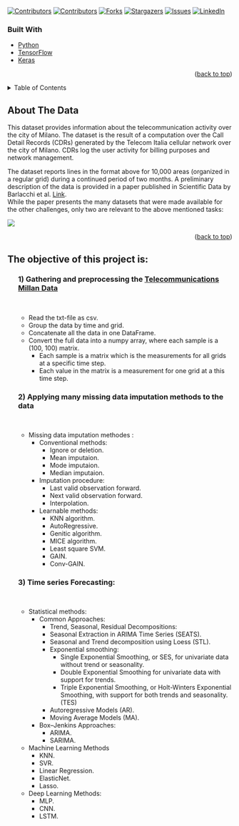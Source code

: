 <div id="top"></div>


[![Contributors][contributors-shield]][contributors-url1]
[![Contributors][contributors-shield]][contributors-url2]
[![Forks][forks-shield]][forks-url]
[![Stargazers][stars-shield]][stars-url]
[![Issues][issues-shield]][issues-url]
[![LinkedIn][linkedin-shield]][linkedin-url]

<!-- https://www.markdownguide.org/basic-syntax/#reference-style-links -->
[contributors-shield]: https://img.shields.io/github/contributors/github_username/repo_name.svg?style=for-the-badge
[contributors-url1]: https://github.com/abdallah-elsawy
[contributors-url2]: https://github.com/tarekmoha
<!-- [contributors-url3]: https://github.com/abdallah-elsawy -->
[forks-shield]: https://img.shields.io/github/forks/github_username/repo_name.svg?style=for-the-badge
[forks-url]: https://github.com/AlaaSedeeq/Millan-Data-Imputation-And-Forecasting/fork
[stars-shield]: https://img.shields.io/github/stars/github_username/repo_name.svg?style=for-the-badge
[stars-url]: https://github.com/AlaaSedeeq/Millan-Data-Imputation-And-Forecasting/stargazers
[issues-shield]: https://img.shields.io/github/issues/github_username/repo_name.svg?style=for-the-badge
[issues-url]: https://github.com/AlaaSedeeq/Millan-Data-Imputation-And-Forecasting/issues
[license-shield]: https://img.shields.io/github/license/github_username/repo_name.svg?style=for-the-badge
[linkedin-url]: https://linkedin.com/in/alaa-sedeeq
[linkedin-shield]: https://img.shields.io/badge/-LinkedIn-black.svg?style=for-the-badge&logo=linkedin&colorB=555

### Built With

* [Python](https://www.python.org/)
* [TensorFlow](https://www.tensorflow.org/)
* [Keras](https://keras.io/)

<p align="right">(<a href="#top">back to top</a>)</p>


<!-- TABLE OF CONTENTS -->
<details>
    <summary>Table of Contents</summary>
    <ol>
      <li><a href="#about-the-data">About The Data</a>      
      <li><a href="#built-with">Built With</a></li>
      <li><a href="#obj">Project Objective</a>
          <ul>
              <li><a href="#pre">Gathering and preprocessing the Data</a></li>
              <li><a href="#impute">Missing data imputation</a></li>
                  <ul>
                      <li><a href="#conven">Conventional Methods</a></li>
                      <li><a href="#proced">Procedure Methods</a></li>
                      <li><a href="#learn">Learnable Methods</a></li>
              </ul>
              <li><a href="#forecast">Data Forecasting</a></li>
              <ul>
                  <li><a href="#stat">Statistical Methods</a></li>
                  <li><a href="#ml">ML Methods</a></li>
                  <li><a href="#dl">DL Methods</a></li>
              </ul>
          </ul>
    </ol>
</details>


<!-- ABOUT THE PROJECT -->
## About The Data

This dataset provides information about the telecommunication activity over the city of Milano. The dataset is the result of a computation over the Call Detail Records (CDRs) generated by the Telecom Italia cellular network over the city of Milano. CDRs log the user activity for billing purposes and network management.

The dataset reports lines in the format above for 10,000 areas (organized in a regular grid) during a continued period of two months.
A preliminary description of the data is provided in a paper published in Scientific Data by Barlacchi et al. [Link](https://www.nature.com/articles/sdata201555). <br>While the paper presents the many datasets that were made available for the other challenges, only two are relevant to the above mentioned tasks:

<img src='Data preparation and imputaion/images/animation.gif' align='center'></img>
<p align="right">(<a href="#top">back to top</a>)</p>


<a id="obj"></a><h2>The objective of this project is:</h2>
<ul>
  <a id="pre"></a><h3> 1) Gathering and preprocessing the <a href="https://dataverse.harvard.edu/dataset.xhtml?persistentId=doi:10.7910/DVN/EGZHFV">Telecommunications Millan Data</a></h3><br>
    <ul>
      <li> Read the txt-file as csv.
      <li> Group the data by time and grid.
      <li> Concatenate all the data in one DataFrame.
      <li> Convert the full data into a numpy array, where each sample is a (100, 100) matrix.
        <ul>
          <li> Each sample is a matrix which is the measurements for all grids at a specific time step.
          <li> Each value in the matrix is a measurement for one grid at a this time step.
        </ul>
    </ul>
  <a id="impute"></a><h3>2) Applying many missing data imputation methods to the data</h3><br>
  <ul>
      <li> Missing data imputation methodes :
          <ul>
              <a id="conven"></a><li> Conventional methods:
                  <ul>
                      <li> Ignore or deletion.
                      <li> Mean imputaion.
                      <li> Mode imputaion.
                      <li> Median imputaion.
                  </ul>
              <a id="proced"></a><li> Imputation procedure:
                  <ul>
                      <li> Last valid observation forward.
                      <li> Next valid observation forward.
                      <li> Interpolation.
                  </ul>
              <a id="learn"></a><li> Learnable methods:
                  <ul>
                      <li> KNN algorithm.
                      <li> AutoRegressive.
                      <li> Genitic algorithm.
                      <li> MICE algorithm.
                      <li> Least square SVM.
                      <li> GAIN.
                      <li> Conv-GAIN.
                  </ul>
          </ul>
    </ul>
    <a id="forecast"></a><h3>3) Time series Forecasting: </h3><br>
    <ul>
        <a id="stat"></a><li> Statistical methods:
            <ul>
                <li> Common Approaches:
                    <ul>
                        <li>Trend, Seasonal, Residual Decompositions:
                        <li> Seasonal Extraction in ARIMA Time Series (SEATS).
                        <li> Seasonal and Trend decomposition using Loess (STL). 
                        <li> Exponential smoothing:
                            <ul>
                                <li> Single Exponential Smoothing, or SES, for univariate data without trend or seasonality.
                                <li> Double Exponential Smoothing for univariate data with support for trends.
                                <li> Triple Exponential Smoothing, or Holt-Winters Exponential Smoothing, with support for both trends and seasonality.(TES)
                            </ul>
                        <li> Autoregressive Models (AR).
                        <li> Moving Average Models (MA).
                    </ul>
                <li> Box–Jenkins Approaches: 
                    <ul>
                        <li> ARIMA.
                        <li> SARIMA.
                    </ul>
            </ul>
        <a id="ml"></a><li> Machine Learning Methods
          <ul>
              <li> KNN.
              <li> SVR.
              <li> Linear Regression.
              <li> ElasticNet.
              <li> Lasso.
            </ul>
        <a id="dl"></a><li> Deep Learning Methods:
            <ul>
                <li> MLP.
                <li> CNN.
                <li> LSTM.
            </ul>
    </ul>
</ul>
